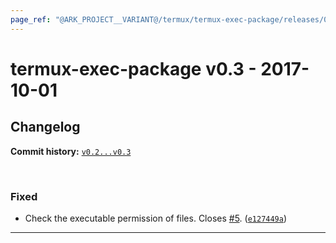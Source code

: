 ```yaml
---
page_ref: "@ARK_PROJECT__VARIANT@/termux/termux-exec-package/releases/0/v0.3.html"
---
```


# termux-exec-package v0.3 - 2017-10-01

## Changelog

**Commit history:** [`v0.2...v0.3`](https://github.com/termux/termux-exec-package/compare/v0.2...v0.3)

&nbsp;



### Fixed

- Check the executable permission of files. Closes [#5](https://github.com/termux/termux-exec-package/issues/5). ([`e127449a`](https://github.com/termux/termux-exec-package/commit/e127449a))

---

&nbsp;

